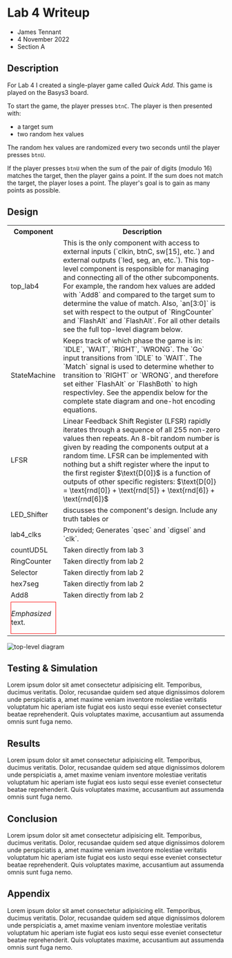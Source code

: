 # Lab 4 Writeup
- James Tennant
- 4 November 2022
- Section A

## Description

For Lab 4 I created a single-player game called *Quick Add*.
This game is played on the Basys3 board.

To start the game, the player presses `btnC`. The player is then presented with:

- a target sum
- two random hex values

The random hex values are randomized every two seconds until the player presses `btnU`.


If the player presses `btnU` when the sum of the pair of digits (modulo 16) matches the target, then the player gains a point. If the sum does not match the target, the player loses a point. The player's goal is to gain as many points as possible.

## Design

<table>
<tr>
<th>Component</th><th>Description</th>
</td>
</tr>
<tr>
<td>top_lab4</td>
<td>
This is the only component with access to external inputs (`clkin, btnC, sw[15], etc.`) and external outputs (`led, seg, an, etc.`). This top-level component is responsible for managing and connecting all of the other subcomponents. For example, the random hex values are added with `Add8` and compared to the target sum to determine the value of match. Also, `an[3:0]` is set with respect to the output of `RingCounter` and `FlashAlt` and `FlashAlt`. For all other details see the full top-level diagram below.
</td>
</tr>
<tr>
<td>StateMachine</td>
<td>
Keeps track of which phase the game is in: `IDLE`, `WAIT`, `RIGHT`, `WRONG`. The `Go` input transitions from `IDLE` to `WAIT`. The `Match` signal is used to determine whether to transition to `RIGHT` or `WRONG`, and therefore set either `FlashAlt` or `FlashBoth` to high respectivley. See the appendix below for the complete state diagram and one-hot encoding equations.
</td>
</tr>
<tr>
<td>LFSR</td>
<td>
Linear Feedback Shift Register (LFSR) rapidly iterates through a sequence of all 255 non-zero values then repeats. An 8-bit random number is given by reading the components output at a random time. LFSR can be implemented with nothing but a shift register where the input to the first register $\text{D[0]}$ is a function of outputs of other specific registers: $\text{D[0]} = \text{rnd[0]} + \text{rnd[5]} + \text{rnd[6]} + \text{rnd[6]}$
</td>
</tr>
<tr>
<td>LED_Shifter</td>
<td>discusses the component's design. Include any truth tables or 
</td>
</tr>
<tr><td>lab4_clks</td><td> Provided; Generates `qsec` and `digsel` and `clk`.</td></tr>
<tr>
<tr><td>countUD5L</td><td>Taken directly from lab 3</td></tr>
<tr><td>RingCounter</td><td>Taken directly from lab 2</td></tr>
<tr><td>Selector</td><td>Taken directly from lab 2</td></tr>
<tr><td>hex7seg</td><td>Taken directly from lab 2</td></tr>
<tr><td>Add8</td><td>Taken directly from lab 2</td></tr>
<tr><td>
<div style="border: 1px solid red">

*Emphasized* text.

</div>
</td></tr>
<table>

![top-level diagram](top.png)


## Testing & Simulation
Lorem ipsum dolor sit amet consectetur adipisicing elit. Temporibus, ducimus veritatis. Dolor, recusandae quidem sed atque dignissimos dolorem unde perspiciatis a, amet maxime veniam inventore molestiae veritatis voluptatum hic aperiam iste fugiat eos iusto sequi esse eveniet consectetur beatae reprehenderit. Quis voluptates maxime, accusantium aut assumenda omnis sunt fuga nemo.

## Results
Lorem ipsum dolor sit amet consectetur adipisicing elit. Temporibus, ducimus veritatis. Dolor, recusandae quidem sed atque dignissimos dolorem unde perspiciatis a, amet maxime veniam inventore molestiae veritatis voluptatum hic aperiam iste fugiat eos iusto sequi esse eveniet consectetur beatae reprehenderit. Quis voluptates maxime, accusantium aut assumenda omnis sunt fuga nemo.

## Conclusion
Lorem ipsum dolor sit amet consectetur adipisicing elit. Temporibus, ducimus veritatis. Dolor, recusandae quidem sed atque dignissimos dolorem unde perspiciatis a, amet maxime veniam inventore molestiae veritatis voluptatum hic aperiam iste fugiat eos iusto sequi esse eveniet consectetur beatae reprehenderit. Quis voluptates maxime, accusantium aut assumenda omnis sunt fuga nemo.

## Appendix
Lorem ipsum dolor sit amet consectetur adipisicing elit. Temporibus, ducimus veritatis. Dolor, recusandae quidem sed atque dignissimos dolorem unde perspiciatis a, amet maxime veniam inventore molestiae veritatis voluptatum hic aperiam iste fugiat eos iusto sequi esse eveniet consectetur beatae reprehenderit. Quis voluptates maxime, accusantium aut assumenda omnis sunt fuga nemo.
